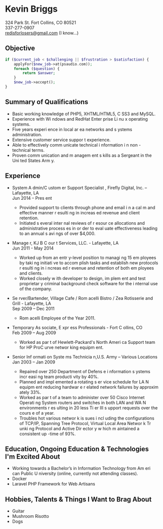 # Kevin Briggs
324 Park St. Fort Collins, CO 80521  
337-277-0907  
redisforlosers@gmail.com (I know...)

## Objective
```php
if ($current_job < $challenging || $frustration > $satisfaction) {
	applyFor($new_job->at(psaudio.com));
	foreach ($question) {
		return $answer;
	}
	$new_job->accept();
}
```

## Summary of Qualifications
- Basic working knowledge of PHP5, XHTML/HTML5, C SS3 and MySQL. 
- Experience with Wi ndows  and RedHat Enter prise Li nu x operating systems.
- Five years  experi ence in local ar ea networks  and s ystems administration. 
- Extensive customer  service suppor t experience. 
- Able to effectively comm unicate technical i nformation i n non -technical terms. 
- Proven comm unication and m anagem ent s kills as a Sergeant in the Uni ted States  Arm y. 

## Experience
- System A dmin/C ustom er Support Specialist , Firefly Digital, Inc. – Lafayette, LA  
Jun 2014 – Pres ent  
	- Provided support to clients through phone and email i n a cal m and effective manner  r esulti ng  in increas ed revenue and client retention.  
	- Initiated s everal inter nal reviews  of r esour ce allocations and administrative process es in or der  to eval uate effectiveness  leading to an annual s avi ngs of over   $4,000.

- Manage r, KJ B C our t Services, LLC. - Lafayette, LA  
Jun 2011 - May 2014  
	- Worked up from an entr y-level position to managi ng 15 em ployees by taki ng initiati ve to accom plish tasks  and establish new protocols r esulti ng in i ncreas ed r evenue and retention of both em ployees and clients.
	- Worked closely w ith developer  to design, im plem ent and test proprietar y criminal  background check software for the i nternal use of the company. 

- Se rver/Bartender, Village Cafe / Rom acelli Bistro / Zea Rotisserie and Grill  - Lafayette, LA  
Sep 2009 – Dec 2011  
	- Rom acelli Employee of the Year 2011.

- Temporary As sociate, E xpr ess Professionals - Fort C ollins, CO  
Feb 2009 – Aug 2009  
	- Worked as par t of Hewlett-Packard's  North Ameri ca Support team for HP ProC urve networ king equipm ent.  

- Senior  Inf ormati on  Syste ms Technicia n,U.S. Army – Various Locations  
Jan 2003 – Jan 2009  
	- Repaired over  250 Department of Defens e i nformation s ystems incr easi ng team  producti vity by  40%.
	- Planned and impl emented a rotating s er vice schedule for LA N equipm ent reducing hardwar e r elated network failures  by  approxim ately  33%.
	- Worked as par t of a team  to administer over  50 Cisco Internet Operati ng System routers and switches in both LAN and WA N environments r es ulting in 20 less Ti er III s upport requests  over the cours e of a year. 
	- Troubles hot various networ k is sues i ncl uding the configurations of  TCP/IP, Spanning Tree Protocol, Virtual Local  Area Networ k Tr unki ng Protocol and Active Dir ector y w hich m aintained a consistent up -time of 93%. 

## Education, Ongoing Education & Technologies I'm Excited About
- Working towards  a Bachelor’s in Information Technology from Am eri can Public U niversity (online, currently not attending classes).  
- Docker
- Laravel PHP Framework for Web Artisans

## Hobbies, Talents & Things I Want to Brag About
- Guitar
- Mushroom Risotto
- Dogs



